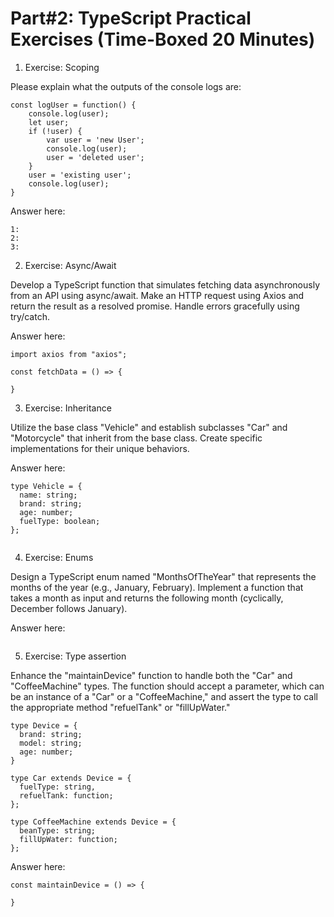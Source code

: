 # Part#2: TypeScript Practical Exercises (Time-Boxed 20 Minutes)

1. Exercise: Scoping

Please explain what the outputs of the console logs are:

```
const logUser = function() {
    console.log(user);
    let user;
    if (!user) {
        var user = 'new User';
        console.log(user);
        user = 'deleted user';
    }
    user = 'existing user';
    console.log(user);
}
```

Answer here:

```
1:
2:
3:

```

2. Exercise: Async/Await

Develop a TypeScript function that simulates fetching data asynchronously from an API using async/await. Make an HTTP request using Axios and return the result as a resolved promise. Handle errors gracefully using try/catch.

Answer here:

```
import axios from "axios";

const fetchData = () => {

}

```

3. Exercise: Inheritance

Utilize the base class "Vehicle" and establish subclasses "Car" and "Motorcycle" that inherit from the base class. Create specific implementations for their unique behaviors.

Answer here:

```
type Vehicle = {
  name: string;
  brand: string;
  age: number;
  fuelType: boolean;
};


```

4. Exercise: Enums

Design a TypeScript enum named "MonthsOfTheYear" that represents the months of the year (e.g., January, February). Implement a function that takes a month as input and returns the following month (cyclically, December follows January).

Answer here:

```

```

5. Exercise: Type assertion

Enhance the "maintainDevice" function to handle both the "Car" and "CoffeeMachine" types. The function should accept a parameter, which can be an instance of a "Car" or a "CoffeeMachine," and assert the type to call the appropriate method "refuelTank" or "fillUpWater."

```
type Device = {
  brand: string;
  model: string;
  age: number;
}

type Car extends Device = {
  fuelType: string,
  refuelTank: function;
};

type CoffeeMachine extends Device = {
  beanType: string;
  fillUpWater: function;
};
```

Answer here:

```
const maintainDevice = () => {

}

```
